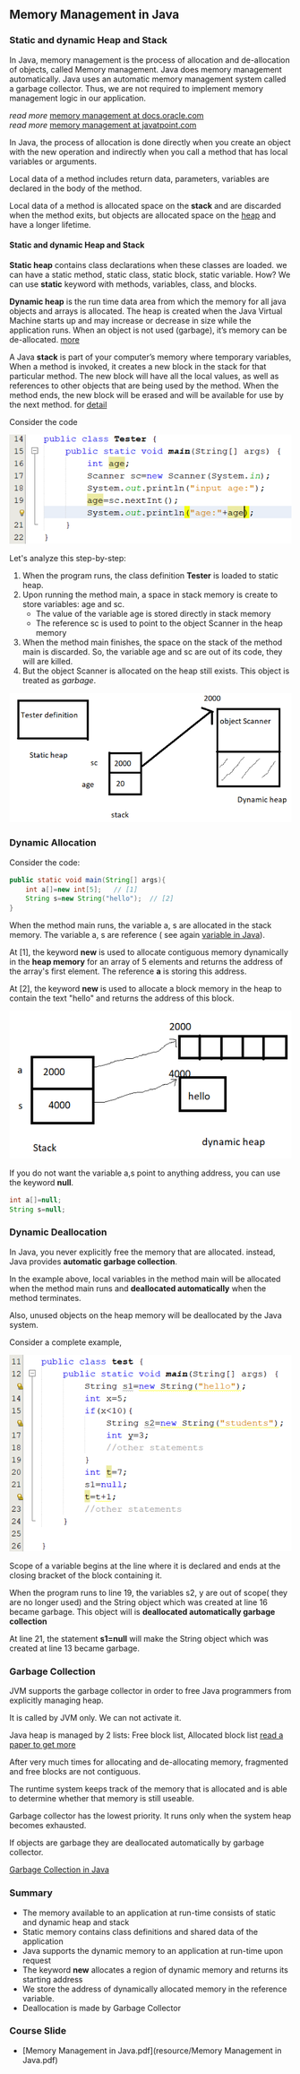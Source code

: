 ## Memory Management in Java

### Static and dynamic Heap and Stack

In Java, memory management is the process of allocation and de-allocation of objects, called Memory management. Java does memory management automatically. Java uses an automatic memory management system called a garbage collector. Thus, we are not required to implement memory management logic in our application.

*read more* [memory management at docs.oracle.com](https://docs.oracle.com/cd/E13150_01/jrockit_jvm/jrockit/geninfo/diagnos/garbage_collect.html)  
*read more* [memory management at javatpoint.com](https://www.javatpoint.com/memory-management-in-java)

In Java, the process of allocation is done directly when you create an object with the new operation and indirectly when you call a method that has local variables or arguments.

Local data of a method includes return data, parameters, variables are declared in the body of the method.

Local data of a method is allocated space on the **stack** and are discarded when the method exits, but objects are allocated space on the [heap](#heap) and have a longer lifetime.

#### Static and dynamic Heap and Stack

**Static heap** contains class declarations when these classes are loaded. we can have a static method, static class, static block, static variable. How? We can use **static** keyword with methods, variables, class, and blocks.

**Dynamic heap** is the run time data area from which the memory for all java objects and arrays is allocated. The heap is created when the Java Virtual Machine starts up and may increase or decrease in size while the application runs. When an object is not used (garbage), it’s memory can be de-allocated. [more](https://www.betsol.com/blog/java-memory-management-for-java-virtual-machine-jvm/#Heap_Memory)

A Java **stack** is part of your computer’s memory where temporary variables, When a method is invoked, it creates a new block in the stack for that particular method. The new block will have all the local values, as well as references to other objects that are being used by the method. When the method ends, the new block will be erased and will be available for use by the next method. for [detail](https://dzone.com/articles/stack-vs-heap-understanding-java-memory-allocation)

Consider the code

![memory.png](images/memory.png)

Let's analyze this step-by-step:

1. When the program runs, the class definition **Tester** is loaded to static heap.
2. Upon running the method main, a space in stack memory is create to store variables: age and sc.
   - The value of the variable age is stored directly in stack memory
   - The reference sc is used to point to the object Scanner in the heap memory
3. When the method main finishes, the space on the stack of the method main is discarded. So, the variable age and sc are out of its code, they will are killed.
4. But the object Scanner is allocated on the heap still exists. This object is treated as *garbage*.

![memory2.png](images/memory2.png)

### Dynamic Allocation

Consider the code:

```java
public static void main(String[] args){
    int a[]=new int[5];   // [1]
    String s=new String("hello");  // [2]
}
```

When the method main runs, the variable a, s are allocated in the stack memory. The variable a, s are reference ( see again [variable in Java](foundations.html#datatype)).

At [1], the keyword **new** is used to allocate contiguous memory dynamically in the **heap memory** for an array of 5 elements and returns the address of the array's first element. The reference **a** is storing this address.

At [2], the keyword **new** is used to allocate a block memory in the heap to contain the text "hello" and returns the address of this block.

![allocation.png](images/allocation.png)

If you do not want the variable a,s point to anything address, you can use the keyword **null**.

```java
int a[]=null;
String s=null;
```

### Dynamic Deallocation

In Java, you never explicitly free the memory that are allocated. instead, Java provides **automatic garbage collection**.

In the example above, local variables in the method main will be allocated when the method main runs and **deallocated automatically** when the method terminates.

Also, unused objects on the heap memory will be deallocated by the Java system.

Consider a complete example,

![memory3.png](images/memory3.png)

Scope of a variable begins at the line where it is declared and ends at the closing bracket of the block containing it.

When the program runs to line 19, the variables s2, y are out of scope( they are no longer used) and the String object which was created at line 16 became garbage. This object will is **deallocated automatically garbage collection**

At line 21, the statement **s1=null** will make the String object which was created at line 13 became garbage.

### Garbage Collection

JVM supports the garbage collector in order to free Java programmers from explicitly managing heap.

It is called by JVM only. We can not activate it.

Java heap is managed by 2 lists: Free block list, Allocated block list [read a paper to get more](https://www.oracle.com/technetwork/java/javase/memorymanagement-whitepaper-150215.pdf)

After very much times for allocating and de-allocating memory, fragmented and free blocks are not contiguous.

The runtime system keeps track of the memory that is allocated and is able to determine whether that memory is still useable.

Garbage collector has the lowest priority. It runs only when the system heap becomes exhausted.

If objects are garbage they are deallocated automatically by garbage collector.

[ Garbage Collection in Java](https://www.oracle.com/webfolder/technetwork/tutorials/obe/java/gc01/index.html)

### Summary

- The memory available to an application at run-time consists of static and dynamic heap and stack
- Static memory contains class definitions and shared data of the application
- Java supports the dynamic memory to an application at run-time upon request
- The keyword **new** allocates a region of dynamic memory and returns its starting address
- We store the address of dynamically allocated memory in the reference variable.
- Deallocation is made by Garbage Collector

### Course Slide

- [Memory Management in Java.pdf](resource/Memory Management in Java.pdf)
